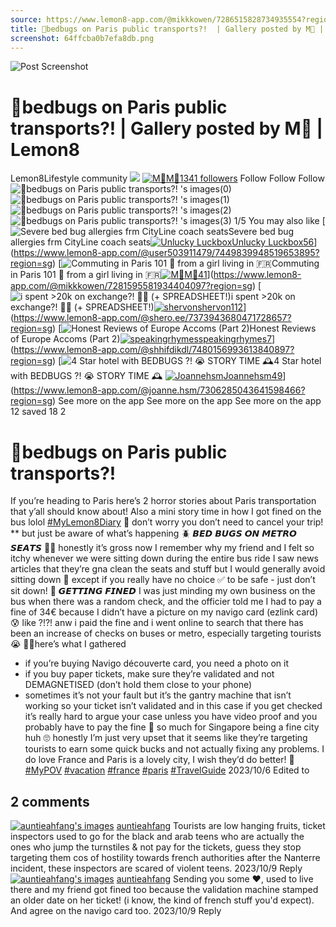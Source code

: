 ```yaml
---
source: https://www.lemon8-app.com/@mikkkowen/7286515828734935554?region=sg
title: 🚨bedbugs on Paris public transports?!  | Gallery posted by M🐹 | Lemon8
screenshot: 64ffcba0b7efa8db.png
---
```



![Post Screenshot](64ffcba0b7efa8db.png)
# 🚨bedbugs on Paris public transports?!  | Gallery posted by M🐹 | Lemon8
[](https://www.lemon8-app.com/feed/foryou?region=sg)
Lemon8Lifestyle community
[](https://www.lemon8-app.com/search/sug?region=sg)![](https://lemon8.onelink.me/FMQw?pid=website_direct&af_force_dp=false&af_dp=snssdk2657%3A%2F%2Farticle_detail_page%3Fgroup_id%3D7286515828734935554%26pid%3Dwebsite_direct&retargeting=true&ab_version=73512074&af_web_dp=https%3A%2F%2Fplay.google.com%2Fstore%2Fapps%2Fdetails%3Fid%3Dcom.bd.nproject&amp_extra=%7B%22seo_page_id%22%3A%22277999675593417344%22%2C%22traffic_type%22%3A%22website_direct%22%2C%22web_id%22%3A%227481734050869544455%22%2C%22enter_position%22%3A%22smart_banner%22%2C%22enter_page_id%22%3A%227286515828734935554%22%2C%22enter_page_type%22%3A%22article%22%7D)
[![M🐹](https://p16-lemon8-sign-sg.tiktokcdn.com/user-avatar-alisg/22841b927145faaa47200d610badc62f~tplv-sdweummd6v-shrink:120:0:q75.webp?lk3s=66c60501&source=feed_user&x-expires=1744588800&x-signature=DI6gd4gFVCZUlM6x2SbEuoQygSY%3D)](https://www.lemon8-app.com/@mikkkowen?region=sg)[M🐹1341 followers](https://www.lemon8-app.com/@mikkkowen?region=sg)
Follow
Follow
Follow
![🚨bedbugs on Paris public transports?! 's images\(0\)](https://p16-lemon8-sign-sg.tiktokcdn.com/tos-alisg-v-a3e477-sg/oQC2tAn6HAubmAwwe1vTQQkDAKOeI9lCBQgEaZ~tplv-sdweummd6v-wap-logo-v1:QG1pa2trb3dlbg==:1080:0.webp?lk3s=66c60501&source=wap_large_logo_image&x-expires=1744588800&x-signature=MX2LOPtzslaZaHuEQsXFlq3uOKo%3D)
![🚨bedbugs on Paris public transports?! 's images\(1\)](https://p16-lemon8-sign-sg.tiktokcdn.com/tos-alisg-v-a3e477-sg/oAQTBwbnQIObtCl916nMAHZueCaExDmAeAAkQg~tplv-sdweummd6v-wap-logo-v1:QG1pa2trb3dlbg==:1080:0.webp?lk3s=66c60501&source=wap_large_logo_image&x-expires=1744588800&x-signature=RQVj%2BCyTzdaJiGBnLO9A3loblqA%3D)
![🚨bedbugs on Paris public transports?! 's images\(2\)](https://p16-lemon8-sign-sg.tiktokcdn.com/tos-alisg-v-a3e477-sg/oAktD1RHgmOtEIwalAQATSek9CBeQub6CZAOnA~tplv-sdweummd6v-wap-logo-v1:QG1pa2trb3dlbg==:1080:0.webp?lk3s=66c60501&source=wap_large_logo_image&x-expires=1744588800&x-signature=QOypR5WK9wgeBkMO55OpzwklLh4%3D)
![🚨bedbugs on Paris public transports?! 's images\(3\)](https://p16-lemon8-sign-sg.tiktokcdn.com/tos-alisg-v-a3e477-sg/ocEAeeCkmH1an65AtbTCuR9OgQDTBAAQZldwIQ~tplv-sdweummd6v-wap-logo-v1:QG1pa2trb3dlbg==:1080:0.webp?lk3s=66c60501&source=wap_large_logo_image&x-expires=1744588800&x-signature=xFn1HvYNfc0BqCs1DP8i7JKUalw%3D)
1/5
You may also like
[![Severe bed bug allergies frm CityLine coach seats](https://p16-lemon8-sign-sg.tiktokcdn.com/tos-alisg-v-a3e477-sg/okKnDfeGgEoNbUO7eMiABxDmjEYJhIMALAAFIA~tplv-sdweummd6v-shrink:640:0:q50.webp?lk3s=66c60501&source=seo_middle_feed_list&x-expires=1773532800&x-signature=FErRoassbd3XWM6VRIBznsdKQ6s%3D)Severe bed bug allergies frm CityLine coach seats[![Unlucky Luckbox](https://p16-lemon8-sign-sg.tiktokcdn.com/user-avatar-alisg/f3f860a8eab88c0508d5bd20d4bf4696~tplv-sdweummd6v-shrink:120:0:q75.jpeg?lk3s=66c60501&source=feed_user&x-expires=1744588800&x-signature=fldmLgXv2wSdKg6c2QO1WzFq%2Brs%3D)Unlucky Luckbox56](https://www.lemon8-app.com/@user503911479?region=sg)](https://www.lemon8-app.com/@user503911479/7449839948519653895?region=sg)
[![Commuting in Paris 101 📌 from a girl living in 🇫🇷](https://p16-lemon8-sign-sg.tiktokcdn.com/tos-alisg-v-a3e477-sg/oschztFhehVQIkbScAygfC0NE62rEAM9ABMAjy~tplv-sdweummd6v-shrink:640:0:q50.webp?lk3s=66c60501&source=seo_middle_feed_list&x-expires=1773532800&x-signature=bN8TRlLIiDAhsxMKLzV%2FAmDxM%2BM%3D)Commuting in Paris 101 📌 from a girl living in 🇫🇷[![M🐹](https://p16-lemon8-sign-sg.tiktokcdn.com/user-avatar-alisg/22841b927145faaa47200d610badc62f~tplv-sdweummd6v-shrink:120:0:q75.jpeg?lk3s=66c60501&source=feed_user&x-expires=1744588800&x-signature=agmEW1sci7ATer6HhcTuUIuKcFU%3D)M🐹41](https://www.lemon8-app.com/@mikkkowen?region=sg)](https://www.lemon8-app.com/@mikkkowen/7281595581934404097?region=sg)
[![i spent >20k on exchange?! 💸💸 \(+ SPREADSHEET!\)](https://p16-lemon8-sign-sg.tiktokcdn.com/tos-alisg-v-a3e477-sg/o0PnVBIkgE7aidIbDALwlZYi6AWABB6vpVAbY~tplv-sdweummd6v-shrink:640:0:q50.webp?lk3s=66c60501&source=seo_middle_feed_list&x-expires=1773532800&x-signature=oy1K4uzIqsT0ToYjiq%2BYz5uCYXg%3D)i spent >20k on exchange?! 💸💸 (+ SPREADSHEET!)[![shervon](https://p16-lemon8-sign-sg.tiktokcdn.com/user-avatar-alisg/9062eac5a4ea0616c44901e115504403~tplv-sdweummd6v-shrink:120:0:q75.jpeg?lk3s=66c60501&source=feed_user&x-expires=1744588800&x-signature=h8un24XLUFLOuMY7CpNYTvgFW04%3D)shervon112](https://www.lemon8-app.com/@shero.ee?region=sg)](https://www.lemon8-app.com/@shero.ee/7373943680471728657?region=sg)
[![Honest Reviews of Europe Accoms \(Part 2\)](https://p16-lemon8-sign-sg.tiktokcdn.com/tos-alisg-v-a3e477-sg/okf7YfbdLA7bDIAQAE0EJeEgsDnFI4XZPIPxAG~tplv-sdweummd6v-shrink:640:0:q50.webp?lk3s=66c60501&source=seo_middle_feed_list&x-expires=1773532800&x-signature=lScvPCYjWTIfSoNXhaTiEOHezb0%3D)Honest Reviews of Europe Accoms (Part 2)[![speakingrhymes](https://p16-lemon8-sign-sg.tiktokcdn.com/user-avatar-alisg/ab53508f0ad6e09e626e917856754ec6.png~tplv-sdweummd6v-shrink:120:0:q75.jpeg?lk3s=66c60501&source=feed_user&x-expires=1744588800&x-signature=WDF718TPwyWwKw1KZPP1BgKI0kE%3D)speakingrhymes7](https://www.lemon8-app.com/@shhifdikdl?region=sg)](https://www.lemon8-app.com/@shhifdikdl/7480156993613840897?region=sg)
[![4 Star hotel with BEDBUGS ?! 😭 STORY TIME 🕰️ ](https://p16-lemon8-sign-sg.tiktokcdn.com/tos-alisg-v-a3e477-sg/osIb3PQK7D5nAfGJEAeWLeJgANID0AnJDlyKU7~tplv-sdweummd6v-shrink:640:0:q50.webp?lk3s=66c60501&source=seo_middle_feed_list&x-expires=1773532800&x-signature=joQJyPbET1iZSSe7SMvEx5afmJg%3D)4 Star hotel with BEDBUGS ?! 😭 STORY TIME 🕰️ [![Joannehsm](https://p16-lemon8-sign-sg.tiktokcdn.com/user-avatar-alisg/2704049b5ae13f603e46e706fceee022~tplv-sdweummd6v-shrink:120:0:q75.jpeg?lk3s=66c60501&source=feed_user&x-expires=1744588800&x-signature=SS71C%2BDU%2Bh79vtXpqbc9uMOB4fY%3D)Joannehsm49](https://www.lemon8-app.com/@joanne.hsm?region=sg)](https://www.lemon8-app.com/@joanne.hsm/7306285043641598466?region=sg)
See more on the app
See more on the app
See more on the app
12 saved
18
2
# 🚨bedbugs on Paris public transports?! 
If you’re heading to Paris here’s 2 horror stories about Paris transportation that y’all should know about! Also a mini story time in how I got fined on the bus lolol [#MyLemon8Diary](https://www.lemon8-app.com/topic/7210370730440556545?region=sg)
🚨 don’t worry you don’t need to cancel your trip! 
** but just be aware of what’s happening 
🪲 𝘽𝙀𝘿 𝘽𝙐𝙂𝙎 𝙊𝙉 𝙈𝙀𝙏𝙍𝙊 𝙎𝙀𝘼𝙏𝙎
🤢🤢 honestly it’s gross now I remember why my friend and I felt so itchy whenever we were sitting down during the entire bus ride 
I saw news articles that they’re gna clean the seats and stuff but I would generally avoid sitting down 🫠 except if you really have no choice ✅ to be safe - just don’t sit down! 
💸 𝙂𝙀𝙏𝙏𝙄𝙉𝙂 𝙁𝙄𝙉𝙀𝘿
I was just minding my own business on the bus when there was a random check, and the officier told me I had to pay a fine of 34€ because I didn’t have a picture on my navigo card (ezlink card) 😰 
like ?!?! anw i paid the fine and i went online to search that there has been an increase of checks on buses or metro, especially targeting tourists 😭 
👂🏻here’s what I gathered
- if you’re buying Navigo découverte card, you need a photo on it
- if you buy paper tickets, make sure they’re validated and not DEMAGNETISED (don’t hold them close to your phone)
- sometimes it’s not your fault but it’s the gantry machine that isn’t working so your ticket isn’t validated and in this case if you get checked it’s really hard to argue your case unless you have video proof and you probably have to pay the fine 🫣
so much for Singapore being a fine city huh 🙄
honestly I’m just very upset that it seems like they’re targeting tourists to earn some quick bucks and not actually fixing any problems. I do love France and Paris is a lovely city, I wish they’d do better! 🥹
[#MyPOV](https://www.lemon8-app.com/topic/7260025464163532802?region=sg) [#vacation](https://www.lemon8-app.com/topic/7198482787547561990?region=sg) [#france](https://www.lemon8-app.com/topic/7205086327904223238?region=sg) [#paris](https://www.lemon8-app.com/topic/7199953620581695493?region=sg) [#TravelGuide](https://www.lemon8-app.com/topic/7086720246836379649?region=sg)
2023/10/6 Edited to
## 2 comments
[![auntieahfang's images](https://p16-lemon8-sign-sg.tiktokcdn.com/user-avatar-alisg/5bef687c44b65224461b911ac3e101f9~tplv-sdweummd6v-shrink:1200:0:q75.webp?lk3s=d32e6450&source=ui_avatar&x-expires=1744588800&x-signature=Y2%2B%2F6xuwZY0otqMEhO4Ypv63x1Q%3D)](https://www.lemon8-app.com/@auntieahfang?region=sg)
[auntieahfang](https://www.lemon8-app.com/@auntieahfang?region=sg)
Tourists are low hanging fruits, ticket inspectors used to go for the black and arab teens who are actually the ones who jump the turnstiles & not pay for the tickets, guess they stop targeting them cos of hostility towards french authorities after the Nanterre incident, these inspectors are scared of violent teens.
2023/10/9
Reply
[![auntieahfang's images](https://p16-lemon8-sign-sg.tiktokcdn.com/user-avatar-alisg/5bef687c44b65224461b911ac3e101f9~tplv-sdweummd6v-shrink:1200:0:q75.webp?lk3s=d32e6450&source=ui_avatar&x-expires=1744588800&x-signature=Y2%2B%2F6xuwZY0otqMEhO4Ypv63x1Q%3D)](https://www.lemon8-app.com/@auntieahfang?region=sg)
[auntieahfang](https://www.lemon8-app.com/@auntieahfang?region=sg)
Sending you some ❤️, used to live there and my friend got fined too because the validation machine stamped an older date on her ticket! (i know, the kind of french stuff you'd expect). And agree on the navigo card too.
2023/10/9
Reply
#